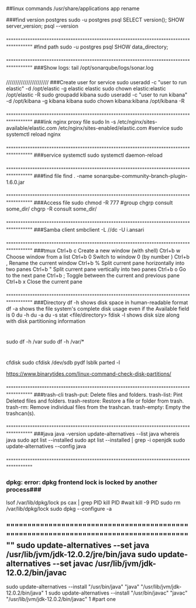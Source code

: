 ##linux commands
/usr/share/applications
app rename

###find version postgres
sudo -u postgres psql
SELECT version();
SHOW server_version;
psql --version
###
""""""""""""""""""""""""""""""""""""""""""""""""""""""""""""""""""""""""""""""""""""""""
#find path
sudo -u postgres psql
SHOW data_directory;
###
""""""""""""""""""""""""""""""""""""""""""""""""""""""""""""""""""""""""""""""""""""""""
###Show logs:
tail /opt/sonarqube/logs/sonar.log
###
///////////////////////
###Create user for service
sudo useradd -c "user to run elastic" -d /opt/elastic -g elastic elastic
sudo chown elastic:elastic /opt/elastic -R
sudo groupadd kibana
sudo useradd -c "user to run kibana" -d /opt/kibana -g kibana kibana
sudo chown kibana:kibana /opt/kibana -R 
###
""""""""""""""""""""""""""""""""""""""""""""""""""""""""""""""""""""""""""""""""""""""""
###link nginx proxy file
sudo ln -s /etc/nginx/sites-available/elastic.com /etc/nginx/sites-enabled/elastic.com
#service
sudo systemctl reload nginx
###
""""""""""""""""""""""""""""""""""""""""""""""""""""""""""""""""""""""""""""""""""""""""
###service systemctl
sudo systemctl daemon-reload
###
""""""""""""""""""""""""""""""""""""""""""""""""""""""""""""""""""""""""""""""""""""""""
###find file
find . -name sonarqube-community-branch-plugin-1.6.0.jar
###
""""""""""""""""""""""""""""""""""""""""""""""""""""""""""""""""""""""""""""""""""""""""
###Access file
sudo chmod -R 777
#group 
chgrp consult some_dir/ 
chgrp -R consult some_dir/
###
""""""""""""""""""""""""""""""""""""""""""""""""""""""""""""""""""""""""""""""""""""""""
###Samba client
smbclient -L //dc -U i.ansari
###
""""""""""""""""""""""""""""""""""""""""""""""""""""""""""""""""""""""""""""""""""""""""
###tmux
    Ctrl+b c Create a new window (with shell)
    Ctrl+b w Choose window from a list
    Ctrl+b 0 Switch to window 0 (by number )
    Ctrl+b , Rename the current window
    Ctrl+b % Split current pane horizontally into two panes
    Ctrl+b " Split current pane vertically into two panes
    Ctrl+b o Go to the next pane
    Ctrl+b ; Toggle between the current and previous pane
    Ctrl+b x Close the current pane
###	
""""""""""""""""""""""""""""""""""""""""""""""""""""""""""""""""""""""""""""""""""""""""
###Directory 
df -h shows disk space in human-readable format
df -a shows the file system's complete disk usage even if the Available field is 0
du -h 
du -a 
du -s 
stat <file/directory>
fdisk -l shows disk size along with disk partitioning information
#
sudo df -h /var
sudo df -h /var/*

#
cfdisk
sudo cfdisk /dev/sdb
pydf
lsblk
parted -l

https://www.binarytides.com/linux-command-check-disk-partitions/
###
""""""""""""""""""""""""""""""""""""""""""""""""""""""""""""""""""""""""""""""""""""""""
###trash-cli
    trash-put: Delete files and folders.
    trash-list: Pint Deleted files and folders.
    trash-restore: Restore a file or folder from trash.
    trash-rm: Remove individual files from the trashcan.
    trash-empty: Empty the trashcan(s).
###	
""""""""""""""""""""""""""""""""""""""""""""""""""""""""""""""""""""""""""""""""""""""""
###java 
java -version
update-alternatives --list java
whereis java
sudo apt list --installed
sudo apt list --installed | grep -i openjdk
sudo update-alternatives --config java
###
""""""""""""""""""""""""""""""""""""""""""""""""""""""""""""""""""""""""""""""""""""""""
### dpkg: error: dpkg frontend lock is locked by another process###
lsof /var/lib/dpkg/lock
ps cax | grep PID
kill PID
#wait
kill -9 PID
sudo rm /var/lib/dpkg/lock
sudo dpkg --configure -a
###
""""""""""""""""""""""""""""""""""""""""""""""""""""""""""""""""""""""""""""""""""""""""
sudo update-alternatives --set java /usr/lib/jvm/jdk-12.0.2/jre/bin/java
sudo update-alternatives --set javac /usr/lib/jvm/jdk-12.0.2/bin/javac
-------------
sudo update-alternatives --install "/usr/bin/java" "java" "/usr/lib/jvm/jdk-12.0.2/bin/java" 1
sudo update-alternatives --install "/usr/bin/javac" "javac" "/usr/lib/jvm/jdk-12.0.2/bin/javac" 1
#part one
